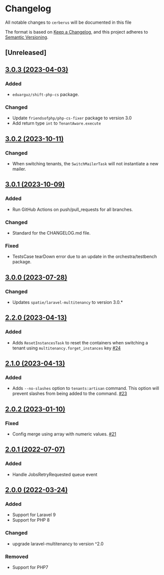 # Changelog

All notable changes to `cerberus` will be documented in this file

The format is based on [Keep a Changelog](https://keepachangelog.com/en/1.1.0/),
and this project adheres to [Semantic Versioning](https://semver.org/spec/v2.0.0.html).

## [Unreleased]

## [3.0.3 (2023-04-03)](https://github.com/placetopay-org/cerberus/compare/3.0.2...3.0.3)

### Added

- `eduarguz/shift-php-cs` package.

### Changed

- Update `friendsofphp/php-cs-fixer` package to version 3.0
- Add return type `int` to `TenantAware.execute`

## [3.0.2 (2023-10-11)](https://github.com/placetopay-org/cerberus/compare/3.0.1...3.0.2)

### Changed

- When switching tenants, the `SwitchMailerTask` will not instantiate a new mailer.

## [3.0.1 (2023-10-09)](https://github.com/placetopay-org/cerberus/compare/3.0.0...3.0.1)

### Added

- Run GitHub Actions on push/pull_requests for all branches.

### Changed

- Standard for the CHANGELOG.md file.

### Fixed

- TestsCase tearDown error due to an update in the orchestra/testbench package.

## [3.0.0 (2023-07-28)](https://github.com/placetopay-org/cerberus/compare/2.2.0...3.0.0)

### Changed

- Updates `spatie/laravel-multitenancy` to version 3.0.* 

## [2.2.0 (2023-04-13)](https://github.com/placetopay-org/cerberus/compare/2.1.0...2.2.0)

### Added

- Adds `ResetInstancesTask` to reset the containers when switching a tenant using `multitenancy.forget_instances` key [#24](https://github.com/placetopay-org/cerberus/pull/24)

## [2.1.0 (2023-04-13)](https://github.com/placetopay-org/cerberus/compare/2.0.2...2.1.0)

### Added

- Adds `--no-slashes` option to `tenants:artisan` command. This option will prevent slashes from being added to the command. [#23](https://github.com/placetopay-org/cerberus/pull/23)

## [2.0.2 (2023-01-10)](https://github.com/placetopay-org/cerberus/compare/2.0.1...2.0.2)

### Fixed

- Config merge using array with numeric values. [#21](https://github.com/placetopay-org/cerberus/pull/21)

## [2.0.1 (2022-07-07)](https://github.com/placetopay-org/cerberus/compare/2.0.0...2.0.1)

### Added

- Handle JobsRetryRequested queue event

## [2.0.0 (2022-03-24)](https://github.com/placetopay-org/cerberus/compare/1.8.6...2.0.0)

### Added

- Support for Laravel 9
- Support for PHP 8

### Changed

- upgrade laravel-multitenancy to version ^2.0

### Removed

- Support for PHP7
